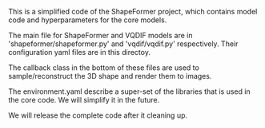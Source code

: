 This is a simplified code of the ShapeFormer project, which contains model code and hyperparameters for the core models.

The main file for ShapeFormer and VQDIF models are in 'shapeformer/shapeformer.py' and 'vqdif/vqdif.py' respectively.
Their configuration yaml files are in this directoy.

The callback class in the bottom of these files are used to sample/reconstruct the 3D shape and render them to images.

The environment.yaml describe a super-set of the libraries that is used in the core code. We will simplify it in the future.

We will release the complete code after it cleaning up.
